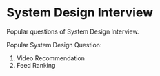 # System Design Interview
Popular questions of System Design Interview.


Popular System Design Question:
1. Video Recommendation
2. Feed Ranking

